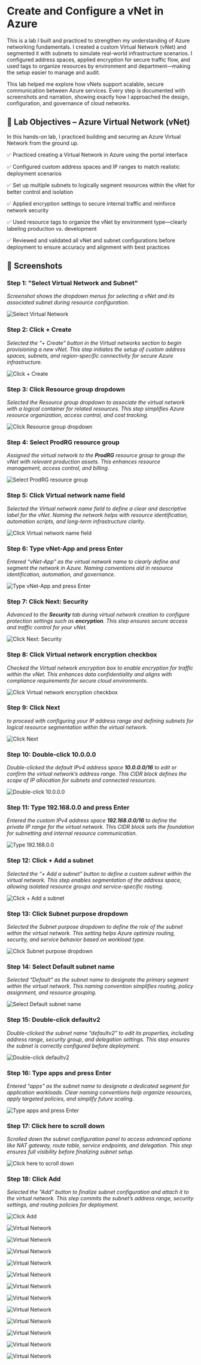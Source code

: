# Create and Configure a vNet in Azure
This is a lab I built and practiced to strengthen my understanding of Azure networking fundamentals. I created a custom Virtual Network (vNet) and segmented it with subnets to simulate real-world infrastructure scenarios. I configured address spaces, applied encryption for secure traffic flow, and used tags to organize resources by environment and department—making the setup easier to manage and audit.

This lab helped me explore how vNets support scalable, secure communication between Azure services. Every step is documented with screenshots and narration, showing exactly how I approached the design, configuration, and governance of cloud networks.

## 🔹 Lab Objectives – Azure Virtual Network (vNet)
In this hands-on lab, I practiced building and securing an Azure Virtual Network from the ground up.

✅ Practiced creating a Virtual Network in Azure using the portal interface

✅ Configured custom address spaces and IP ranges to match realistic deployment scenarios

✅ Set up multiple subnets to logically segment resources within the vNet for better control and isolation

✅ Applied encryption settings to secure internal traffic and reinforce network security

✅ Used resource tags to organize the vNet by environment type—clearly labeling production vs. development

✅ Reviewed and validated all vNet and subnet configurations before deployment to ensure accuracy and alignment with best practices

## 📸 Screenshots
### Step 1: "Select Virtual Network and Subnet"
_<span title="Choose the appropriate virtual network and subnet for your resource">Screenshot shows the dropdown menus for selecting a vNet and its associated subnet during resource configuration.</span>_

![Select Virtual Network](Screenshots/Click%20Virtual%20Network.png)

### Step 2: Click + Create  
_Selected the “+ Create” button in the Virtual networks section to begin provisioning a new vNet. This step initiates the setup of custom address spaces, subnets, and region-specific connectivity for secure Azure infrastructure._

![ Click + Create ](Screenshots/Click%20Create%20vNet.png)

### Step 3: Click Resource group dropdown  
_Selected the Resource group dropdown to associate the virtual network with a logical container for related resources. This step simplifies Azure resource organization, access control, and cost tracking._

![Click Resource group dropdown](Screenshots/Click%20Resource%20Group%20dropdown.png)

### Step 4: Select ProdRG resource group  
_Assigned the virtual network to the **ProdRG** resource group to group the vNet with relevant production assets. This enhances resource management, access control, and billing._

![Select ProdRG resource group](Screenshots/Select%20ProdRG.png)

### Step 5: Click Virtual network name field  
_Selected the Virtual network name field to define a clear and descriptive label for the vNet. Naming the network helps with resource identification, automation scripts, and long-term infrastructure clarity._

![Click Virtual network name field](Screenshots/Click%20Virtual%20Network%20Name%20Field.png)

### Step 6: Type vNet-App and press Enter  
_Entered “vNet-App” as the virtual network name to clearly define and segment the network in Azure. Naming conventions aid in resource identification, automation, and governance._

![Type vNet-App and press Enter](Screenshots/Type%20vNet-App%20.png)

### Step 7: Click Next: Security  
_Advanced to the **Security** tab during virtual network creation to configure protection settings such as **encryption**. This step ensures secure access and traffic control for your vNet._

![Click Next: Security](Screenshots/Click%20Next.png)

### Step 8: Click Virtual network encryption checkbox  
_Checked the Virtual network encryption box to enable encryption for traffic within the vNet. This enhances data confidentiality and aligns with compliance requirements for secure cloud environments._

![Click Virtual network encryption checkbox ](Screenshots/CLick%20Virtual%20Network%20Encryption%20checkbox.png)

### Step 9: Click Next  
_to proceed with configuring your IP address range and defining subnets for logical resource segmentation within the virtual network._

![Click Next](Screenshots/Click%20Next%202.png)

### Step 10: Double-click 10.0.0.0  
_Double-clicked the default IPv4 address space **10.0.0.0/16** to edit or confirm the virtual network’s address range. This CIDR block defines the scope of IP allocation for subnets and connected resources._

![Double-click 10.0.0.0 ](Screenshots/Double-Click%20IP%20address%20range.png)

### Step 11: Type 192.168.0.0 and press Enter  
_Entered the custom IPv4 address space **192.168.0.0/16** to define the private IP range for the virtual network. This CIDR block sets the foundation for subnetting and internal resource communication._

![Type 192.168.0.0](Screenshots/Type%20192.168.0.0%20and%20press%20enter.png)

### Step 12: Click + Add a subnet  
_Selected the “+ Add a subnet” button to define a custom subnet within the virtual network. This step enables segmentation of the address space, allowing isolated resource groups and service-specific routing._

![Click + Add a subnet](Screenshots/Add%20a%20Subnet.png)

### Step 13: Click Subnet purpose dropdown  
_Selected the Subnet purpose dropdown to define the role of the subnet within the virtual network. This setting helps Azure optimize routing, security, and service behavior based on workload type._

![Click Subnet purpose dropdown](Screenshots/Click%20Subnet%20Purpose%20dropdown.png)

### Step 14: Select Default subnet name  
_Selected “Default” as the subnet name to designate the primary segment within the virtual network. This naming convention simplifies routing, policy assignment, and resource grouping._

![Select Default subnet name](Screenshots/Select%20Default%20from%20Dropdown.png)

### Step 15: Double-click defaultv2  
_Double-clicked the subnet name “defaultv2” to edit its properties, including address range, security group, and delegation settings. This step ensures the subnet is correctly configured before deployment._

![Double-click defaultv2 ](Screenshots/Double-Click%20Default%202.png)

### Step 16: Type apps and press Enter  
_Entered “apps” as the subnet name to designate a dedicated segment for application workloads. Clear naming conventions help organize resources, apply targeted policies, and simplify future scaling._

![Type apps and press Enter ](Screenshots/Type%20apps%20for%20Subnet.png)

### Step 17: Click here to scroll down  
_Scrolled down the subnet configuration panel to access advanced options like NAT gateway, route table, service endpoints, and delegation. This step ensures full visibility before finalizing subnet setup._

![Click here to scroll down](Screenshots/Scroll-down%20to%20see%20other%20settings.png)

### Step 18: Click Add  
_Selected the “Add” button to finalize subnet configuration and attach it to the virtual network. This step commits the subnet’s address range, security settings, and routing policies for deployment._

![Click Add ](Screenshots/Click%20Add%20for%20the%20Subnet.png)

![Virtual Network](Screenshots/Click%20Next%20to%20assign%20Tags.png)

![Virtual Network](Screenshots/Click%20Name%20Dropdown.png)

![Virtual Network](Screenshots/Select%20Environment%20.png)

![Virtual Network](Screenshots/Click%20Value%20dropdown.png)

![Virtual Network](Screenshots/Select%20Production.png)

![Virtual Network](Screenshots/Click%20Next%20to%20Review.png)

![Virtual Network](Screenshots/Click%20Create%20to%20Begin%20Deployment.png)

![Virtual Network](Screenshots/Veiw%20the%20deployment%20.png)

![Virtual Network](Screenshots/Go%20to%20Resource%20after%20Deployemt%20finish.png)

![Virtual Network](Screenshots/Expand%20Settings.png)

![Virtual Network](Screenshots/Click%20Address%20Space.png)

![Virtual Network](Screenshots/)